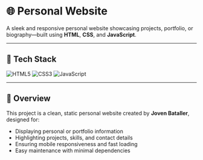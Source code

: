 # 🌐 Personal Website

A sleek and responsive personal website showcasing projects, portfolio, or biography—built using **HTML**, **CSS**, and **JavaScript**.

---

## 🧰 Tech Stack

![HTML5](https://img.shields.io/badge/HTML5-E34F26?style=flat&logo=html5&logoColor=white)
![CSS3](https://img.shields.io/badge/CSS3-1572B6?style=flat&logo=css3&logoColor=white)
![JavaScript](https://img.shields.io/badge/JavaScript-F7DF1E?style=flat&logo=javascript&logoColor=black)

---

## 🌟 Overview

This project is a clean, static personal website created by **Joven Bataller**, designed for:

- Displaying personal or portfolio information
- Highlighting projects, skills, and contact details
- Ensuring mobile responsiveness and fast loading
- Easy maintenance with minimal dependencies
